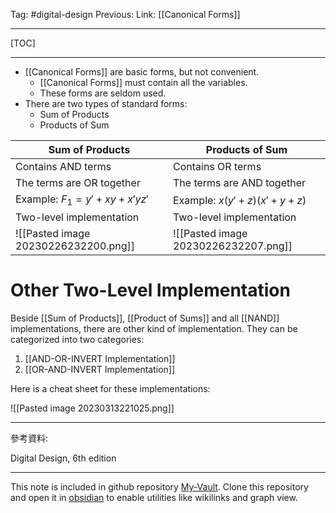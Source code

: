 Tag: #digital-design 
Previous: 
Link: [[Canonical Forms]]

---

[TOC]

---

- [[Canonical Forms]] are basic forms, but not convenient.
	- [[Canonical Forms]] must contain all the variables.
	- These forms are seldom used.
- There are two types of standard forms:
	- Sum of Products
	- Products of Sum

| Sum of Products                      | Products of Sum                  |
| ------------------------------------ | -------------------------------- |
| Contains AND terms                   | Contains OR terms                |
| The terms are OR together            | The terms are AND together       |
| Example: $F_1 = y' + xy + x'yz'$     | Example: $x(y' + z)(x' + y + z)$ |
| Two-level implementation             | Two-level implementation         |
| ![[Pasted image 20230226232200.png]] | ![[Pasted image 20230226232207.png]]                                 |

# Other Two-Level Implementation

Beside [[Sum of Products]], [[Product of Sums]] and all [[NAND]] implementations, there are other kind of implementation. They can be categorized into two categories:

1. [[AND-OR-INVERT Implementation]]
2. [[OR-AND-INVERT Implementation]]

Here is a cheat sheet for these implementations:

![[Pasted image 20230313221025.png]]

---

參考資料:

Digital Design, 6th edition

---

This note is included in github repository [My-Vault](https://github.com/LittleD3092/My-Vault.git). Clone this repository and open it in [obsidian](https://obsidian.md/) to enable utilities like wikilinks and graph view.
